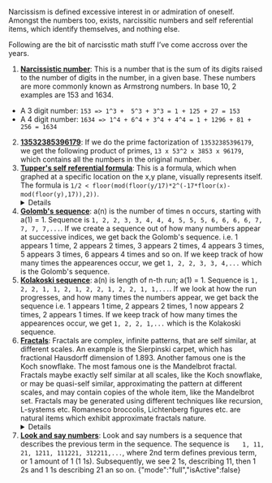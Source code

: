 Narcissism is defined excessive interest in or admiration of oneself. Amongst the numbers too, exists, narcissitic numbers and self referential items, which identify themselves, and nothing else.

Following are the bit of narcisstic math stuff I’ve come accross over the years.

1. [**Narcissistic number**](https://oeis.org/A005188): This is a number that is the sum of its digits raised to the number of digits in the number, in a given base. These numbers are more commonly known as Armstrong numbers. In base 10, 2 examples are 153 and 1634.
  * A 3 digit number: ```153 => 1^3 +  5^3 + 3^3 = 1 + 125 + 27 = 153```
  * A 4 digit number: ```1634 => 1^4 + 6^4 + 3^4 + 4^4 = 1 + 1296 + 81 + 256 = 1634```

2. [**13532385396179**](https://oeis.org/A195264): If we do the prime factorization of ```13532385396179```, we get the following product of primes, ```13 x 53^2 x 3853 x 96179```, which contains all the numbers in the original number.
3. [**Tupper's self referential formula**](https://en.wikipedia.org/wiki/Tupper%27s_self-referential_formula): This is a formula, which when graphed at a specific location on the x,y plane, visually represents itself. The formula is ```1/2 < floor(mod(floor(y/17)*2^(-17*floor(x)-mod(floor(y),17)),2))```.<details>![image](https://user-images.githubusercontent.com/23431812/125192922-b15b6d80-e267-11eb-9686-1a948e5be147.png) Generated using tool available [here](https://tuppers-formula.ovh/).</details>
4. [**Golomb's sequence**](https://oeis.org/A001462):  a(n) is the number of times n occurs, starting with a(1) = 1. Sequence is ```1, 2, 2, 3, 3, 4, 4, 4, 5, 5, 5, 6, 6, 6, 6, 7, 7, 7, 7,...```. If we create a sequence out of how many numbers appear at successive indices, we get back the Golomb's sequence. i.e. 1 appears 1 time, 2 appears 2 times, 3 appears 2 times, 4 appears 3 times, 5 appears 3 times, 6 appears 4 times and so on. If we keep track of how many times the appearences occur, we get ```1, 2, 2, 3, 3, 4,...``` which is the Golomb's sequence.
5. [**Kolakoski sequence**](https://oeis.org/A000002): a(n) is length of n-th run; a(1) = 1. Sequence is ```1, 2, 2, 1, 1, 2, 1, 2, 2, 1, 2, 2, 1, 1,...```. If we look at how the run progresses, and how many times the numbers appear, we get back the sequence i.e. 1 appears 1 time, 2 appears 2 times, 1 now appears 2 times, 2 appears 1 times. If we keep track of how many times the appearences occur, we get ```1, 2, 2, 1,...``` which is the Kolakoski sequence.
6. [**Fractals**](https://en.wikipedia.org/wiki/Fractal): Fractals are complex, infinite patterns, that are self similar, at different scales. An example is the Sierpinski carpet, which has fractional Hausdorff dimension of 1.893. Another famous one is the Koch snowflake. The most famous one is the Mandelbrot fractal. Fractals maybe exactly self similar at all scales, like the Koch snowflake, or may be quasi-self similar, approximating the pattern at different scales, and may contain copies of the whole item, like the Mandelbrot set. Fractals may be generated using different techniques like recursion, L-systems etc. Romanesco broccolis, Lichtenberg figures etc. are natural items which exhibit approximate fractals nature.<details>Mandelbrot set generated using tool available [here](http://usefuljs.net/fractals/): 
![image](https://user-images.githubusercontent.com/23431812/125193979-e28a6c80-e26c-11eb-8c91-a92644c558c9.png)</details>
7. [**Look and say numbers**](https://oeis.org/A005150): Look and say numbers is a sequence that describes the previous term in the sequence. The sequence is ```	1, 11, 21, 1211, 111221, 312211,...```, where 2nd term defines previous term, or 1 amount of 1 (1 1s). Subsequently, we see 2 1s, describing 11, then 1 2s and 1 1s describing 21 an so on.
{"mode":"full","isActive":false}

